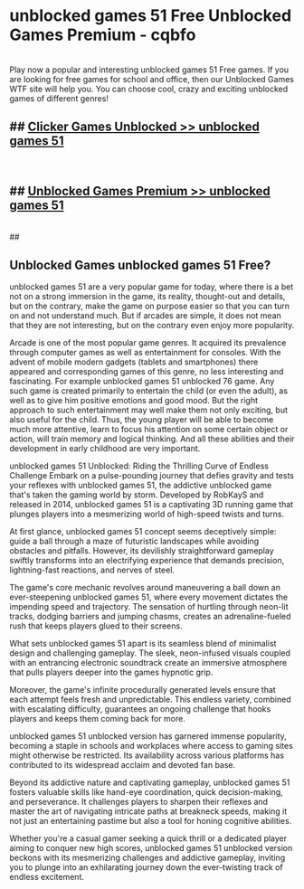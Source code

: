 # unblocked games 51 Free Unblocked Games Premium - cqbfo <br>
<br>
Play now a popular and interesting unblocked games 51 Free games. If you are looking for free games for school and office, then our Unblocked Games WTF site will help you. You can choose cool, crazy and exciting unblocked games of different genres!


## ##  [Clicker Games Unblocked >> unblocked games 51](http://freeplayer.one?title=unblocked_games_51&ref=M1)
  <br>

##  ## [Unblocked Games Premium >> unblocked games 51](http://freeplayer.one?title=unblocked_games_51&ref=M1)
  <br>
  ##



## Unblocked Games unblocked games 51 Free?

unblocked games 51 are a very popular game for today, where there is a bet not on a strong immersion in the game, its reality, thought-out and details, but on the contrary, make the game on purpose easier so that you can turn on and not understand much. But if arcades are simple, it does not mean that they are not interesting, but on the contrary even enjoy more popularity.

Arcade is one of the most popular game genres. It acquired its prevalence through computer games as well as entertainment for consoles. With the advent of mobile modern gadgets (tablets and smartphones) there appeared and corresponding games of this genre, no less interesting and fascinating. For example unblocked games 51 unblocked 76 game. Any such game is created primarily to entertain the child (or even the adult), as well as to give him positive emotions and good mood. But the right approach to such entertainment may well make them not only exciting, but also useful for the child. Thus, the young player will be able to become much more attentive, learn to focus his attention on some certain object or action, will train memory and logical thinking. And all these abilities and their development in early childhood are very important.

unblocked games 51 Unblocked: Riding the Thrilling Curve of Endless Challenge
Embark on a pulse-pounding journey that defies gravity and tests your reflexes with unblocked games 51, the addictive unblocked game that's taken the gaming world by storm. Developed by RobKayS and released in 2014, unblocked games 51 is a captivating 3D running game that plunges players into a mesmerizing world of high-speed twists and turns.

At first glance, unblocked games 51 concept seems deceptively simple: guide a ball through a maze of futuristic landscapes while avoiding obstacles and pitfalls. However, its devilishly straightforward gameplay swiftly transforms into an electrifying experience that demands precision, lightning-fast reactions, and nerves of steel.

The game's core mechanic revolves around maneuvering a ball down an ever-steepening unblocked games 51, where every movement dictates the impending speed and trajectory. The sensation of hurtling through neon-lit tracks, dodging barriers and jumping chasms, creates an adrenaline-fueled rush that keeps players glued to their screens.

What sets unblocked games 51 apart is its seamless blend of minimalist design and challenging gameplay. The sleek, neon-infused visuals coupled with an entrancing electronic soundtrack create an immersive atmosphere that pulls players deeper into the games hypnotic grip.

Moreover, the game's infinite procedurally generated levels ensure that each attempt feels fresh and unpredictable. This endless variety, combined with escalating difficulty, guarantees an ongoing challenge that hooks players and keeps them coming back for more.

unblocked games 51 unblocked version has garnered immense popularity, becoming a staple in schools and workplaces where access to gaming sites might otherwise be restricted. Its availability across various platforms has contributed to its widespread acclaim and devoted fan base.

Beyond its addictive nature and captivating gameplay, unblocked games 51 fosters valuable skills like hand-eye coordination, quick decision-making, and perseverance. It challenges players to sharpen their reflexes and master the art of navigating intricate paths at breakneck speeds, making it not just an entertaining pastime but also a tool for honing cognitive abilities.

Whether you're a casual gamer seeking a quick thrill or a dedicated player aiming to conquer new high scores, unblocked games 51 unblocked version beckons with its mesmerizing challenges and addictive gameplay, inviting you to plunge into an exhilarating journey down the ever-twisting track of endless excitement.